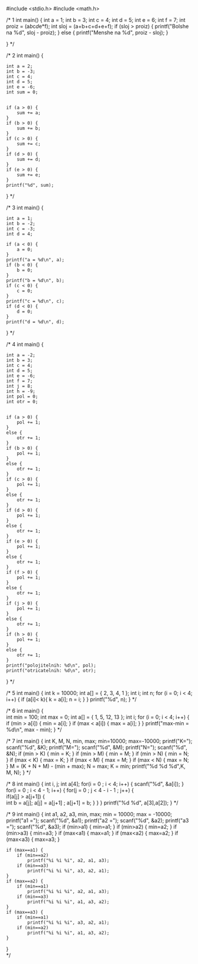 #include <stdio.h>
#include <math.h>


/* 1
int main() {
	int a = 1;
	int b = 3;
	int c = 4;
	int d = 5;
	int e = 6;
	int f = 7;
	int proiz = (a*b*c*d*e*f);
	int sloj = (a+b+c+d+e+f);
	if (sloj > proiz) {
		printf("Bolshe na %d", sloj - proiz);
	} else {
		printf("Menshe na %d", proiz - sloj);
	}


}
*/


/* 2
int main() {

	int a = 2;
	int b = -3;
	int c = 4;
	int d = 5;
	int e = -6;
	int sum = 0;


	if (a > 0) {
		sum += a;
	}
	if (b > 0) {
		sum += b;
	}
	if (c > 0) {
		sum += c;
	}
	if (d > 0) {
		sum += d;
	}
	if (e > 0) {
		sum += e;
	}
	printf("%d", sum);
}
*/


/* 3
int main() {

	int a = 1;
	int b = -2;
	int c = -3;
	int d = 4;

	if (a < 0) {
		a = 0;
	}
	printf("a = %d\n", a);
	if (b < 0) {
		b = 0;
	}
	printf("b = %d\n", b);
	if (c < 0) {
		c = 0;
	}
	printf("c = %d\n", c);
	if (d < 0) {
		d = 0;
	}
	printf("d = %d\n", d);
	
}
*/


/* 4
int main() {

	int a = -2;
	int b = 3;
	int c = 4;
	int d = 5;
	int e = -6;
	int f = 7;
	int j = 8;
	int h = -9;
	int pol = 0;
	int otr = 0;


	if (a > 0) {
		pol += 1;
	}
	else {
		otr += 1;
	}
	if (b > 0) {
		pol += 1;
	}
	else {
		otr += 1;
	}
	if (c > 0) {
		pol += 1;
	}
	else {
		otr += 1;
	}
	if (d > 0) {
		pol += 1;
	}
	else {
		otr += 1;
	}
	if (e > 0) {
		pol += 1;
	}
	else {
		otr += 1;
	}
	if (f > 0) {
		pol += 1;
	}
	else {
		otr += 1;
	}
	if (j > 0) {
		pol += 1;
	}
	else {
		otr += 1;
	}
	if (h > 0) {
		pol += 1;
	}
	else {
		otr += 1;
	}
	printf("polojitelnih: %d\n", pol);
	printf("otricatelnih: %d\n", otr);
	
}
*/


/* 5
int main() {
	int k = 10000;
	int a[] = { 2, 3, 4, 1 };
	int i;
	int n;
	for (i = 0; i < 4; i++) {
		if (a[i]< k){
			k = a[i];
			n = i;
		}
	}
	printf("%d", n);
}
*/

/* 6
int main() {  
	int min = 100;
	int max = 0;
	int a[] = { 1, 5, 12, 13 };
	int i;
	for (i = 0; i < 4; i++) {
		if (min > a[i]) {
			min = a[i];
		}
		if (max < a[i]) {
			max = a[i];
		}
	} 
    printf("max-min = %d\n", max - min);
}
*/ 

/* 7
int main() { 
	int K, M, N, min, max;
	min=10000;
	max=-10000;
	printf("K=");
	scanf("%d", &K);
	printf("M=");
	scanf("%d", &M);
	printf("N=");
	scanf("%d", &N);
	if (min > K) {
		min = K;
	}
	if (min > M) {
		min = M;
	}
	if (min > N) {
		min = N;
	}
	if (max < K) {
		max = K;
	}
	if (max < M) {
		max = M;
	}
	if (max < N) {
		max = N;
	}
M = (K + N + M) - (min + max);
N = max;
K = min;
printf("%d %d %d",K, M, N);
}
*/


/* 8
int main() {
	int i, j;
    int a[4];
    for(i = 0 ; i < 4; i++) { 
        scanf("%d", &a[i]);
    }
    for(i = 0 ; i < 4 - 1; i++) { 
       for(j = 0 ; j < 4 - i - 1 ; j++) {  
           if(a[j] > a[j+1]) {           
              int b = a[j];
              a[j] = a[j+1] ;
              a[j+1] = b; 
           }
        }
    }
    printf("%d %d", a[3],a[2]);
}
*/

/* 9
int main() { 
	int a1, a2, a3, min, max;
	min = 10000;
	max = -10000;
	printf("a1 =");
	scanf("%d", &a1);
	printf("a2 =");
	scanf("%d", &a2);
	printf("a3 =");
	scanf("%d", &a3);
	if (min>a1) {
		min=a1;
	}
	if (min>a2) {
	min=a2;
	}
	if (min>a3) {
	min=a3;
	}
	if (max<a1) {
	max=a1;
	}
	if (max<a2) {
	max=a2;
	}
	if (max<a3) {
	max=a3;
	}

	if (max==a1) {
		if (min==a2) 
			printf("%i %i %i", a2, a1, a3);
		if (min==a3) 
			printf("%i %i %i", a3, a2, a1);	
	}
	if (max==a2) {
		if (min==a1) 
			printf("%i %i %i", a2, a1, a3);
		if (min==a3) 
			printf("%i %i %i", a1, a3, a2);
	}
	if (max==a3) {
		if (min==a1) 
			printf("%i %i %i", a3, a2, a1);
		if (min==a2) 
			printf("%i %i %i", a1, a3, a2);
	}
}		
*/
